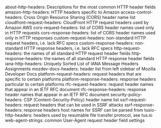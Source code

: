 about-http-headers: Descriptions for the most common HTTP header fields
amazon-http-headers: HTTP headers specific to Amazon
access-control-headers: Cross Origin Resource Sharing (CORS) header name list
cloudfront-request-headers: CloudFront HTTP request headers used by Amazon AWS
cors-request-headers: list of CORS header names used only in HTTP requests
cors-response-headers: list of CORS header names used only in HTTP responses
custom-request-headers: non-standard HTTP request headers, i.e. lack RFC specs
custom-response-headers: non-standard HTTP response headers, i.e. lack RFC specs
http-request-headers: the names of all standard HTTP request header fields
http-response-headers: the names of all standard HTTP response header fields
iana-http-headers: Uniquely Sorted List of IANA Message Headers Assignments
mozdev-docs-headers: header list from left sidebar of Mozilla Developer Docs
platform-request-headers: request headers that are specific to certain platforms
platform-response-headers: response headers particular to certain platforms
rfc-request-headers: request header names that appear in an IETF RFC document
rfc-response-headers: response header names that appear in an IETF RFC document
security-policy-headers: CSP (Content-Security-Policy) header name list
ssrf-request-headers: request headers that can be used in SSRF attacks
ssrf-response-headers: response headers host names for SSRF can be parsed from
tusio-http-headers: headers used by resumable file transfer protocol, see tus.io
web-agent-strings: common User-Agent request header field settings
